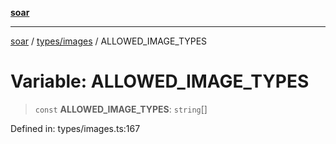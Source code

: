 [**soar**](../../../README.md)

***

[soar](../../../modules.md) / [types/images](../README.md) / ALLOWED\_IMAGE\_TYPES

# Variable: ALLOWED\_IMAGE\_TYPES

> `const` **ALLOWED\_IMAGE\_TYPES**: `string`[]

Defined in: types/images.ts:167
